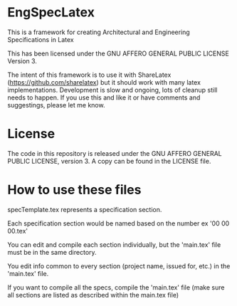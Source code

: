 EngSpecLatex
============

This is a framework for creating Architectural and Engineering Specifications in Latex

This has been licensed under the GNU AFFERO GENERAL PUBLIC LICENSE Version 3.

The intent of this framework is to use it with ShareLatex (https://github.com/sharelatex) but it should work with many latex implementations. Development is slow and ongoing, lots of cleanup still needs to happen. If you use this and like it or have comments and suggestings, please let me know.

License
=======

The code in this repository is released under the GNU AFFERO GENERAL PUBLIC LICENSE, version 3. A copy can be found in the LICENSE file.

How to use these files
======================

specTemplate.tex represents a specification section.

Each specification section would be named based on the number ex '00 00 00.tex'

You can edit and compile each section individually, but the 'main.tex' file must be in the same directory.

You edit info common to every section (project name, issued for, etc.) in the 'main.tex' file.

If you want to compile all the specs, compile the 'main.tex' file (make sure all sections are listed as described within the main.tex file)
